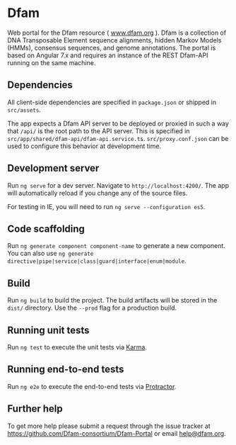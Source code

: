 # Dfam

Web portal for the Dfam resource ( www.dfam.org ).  Dfam is a collection of DNA
Transposable Element sequence alignments, hidden Markov Models (HMMs),
consensus sequences, and genome annotations. The portal is based on Angular 7.x
and requires an instance of the REST Dfam-API running on the same machine.

## Dependencies

All client-side dependencies are specified in `package.json` or shipped in
`src/assets`.

The app expects a Dfam API server to be deployed or proxied in such a way that
`/api/` is the root path to the API server. This is specified in
`src/app/shared/dfam-api/dfam-api.service.ts`. `src/proxy.conf.json` can be
used to configure this behavior at development time.

## Development server

Run `ng serve` for a dev server. Navigate to `http://localhost:4200/`. The app will automatically reload if you change any of the source files.

For testing in IE, you will need to run `ng serve --configuration es5`.

## Code scaffolding

Run `ng generate component component-name` to generate a new component. You can also use `ng generate directive|pipe|service|class|guard|interface|enum|module`.

## Build

Run `ng build` to build the project. The build artifacts will be stored in the `dist/` directory. Use the `--prod` flag for a production build.

## Running unit tests

Run `ng test` to execute the unit tests via [Karma](https://karma-runner.github.io).

## Running end-to-end tests

Run `ng e2e` to execute the end-to-end tests via [Protractor](http://www.protractortest.org/).

## Further help

To get more help please submit a request through the issue tracker at https://github.com/Dfam-consortium/Dfam-Portal or email help@dfam.org.
